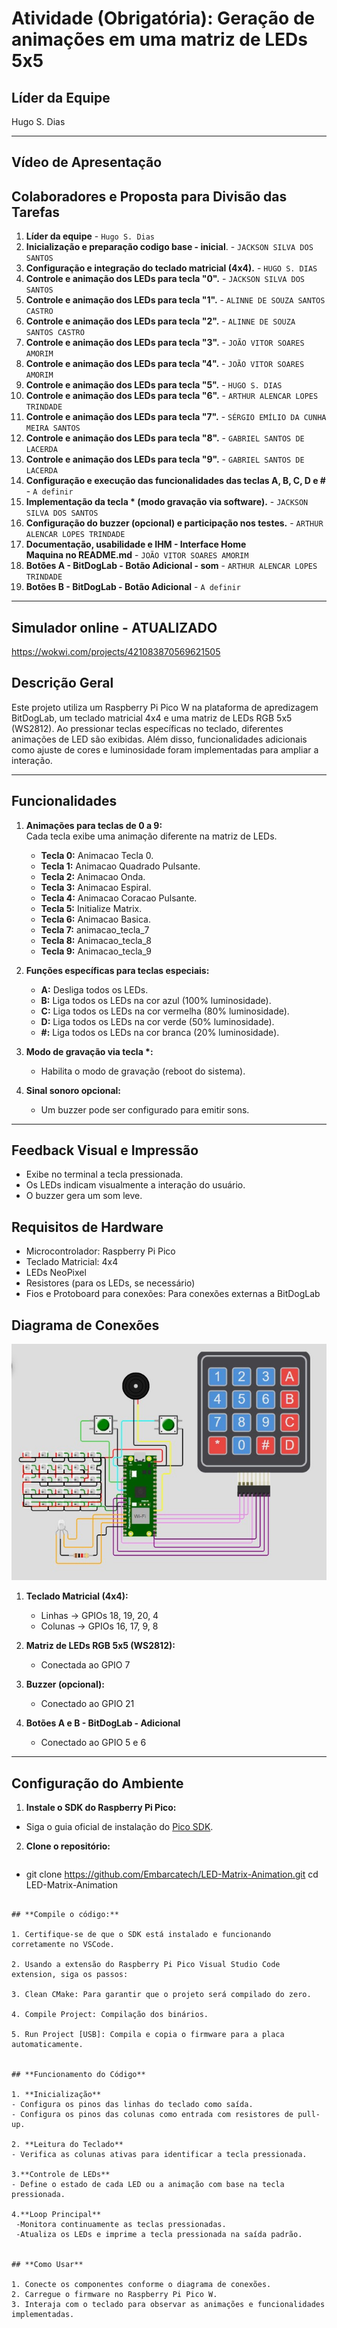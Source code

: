 # Atividade (Obrigatória): Geração de animações em uma matriz de LEDs 5x5

## **Líder da Equipe**
Hugo S. Dias

---
## **Vídeo de Apresentação**


## **Colaboradores e Proposta para Divisão das Tarefas**

1. **Líder da equipe** - `Hugo S. Dias`
2. **Inicialização e preparação codigo base - inicial**. - `JACKSON SILVA DOS SANTOS` 
3. **Configuração e integração do teclado matricial (4x4).** - `HUGO S. DIAS`  
4. **Controle e animação dos LEDs para tecla "0".** - `JACKSON SILVA DOS SANTOS`
5. **Controle e animação dos LEDs para tecla "1".** - `ALINNE DE SOUZA SANTOS CASTRO`
6. **Controle e animação dos LEDs para tecla "2".** - `ALINNE DE SOUZA SANTOS CASTRO`
7. **Controle e animação dos LEDs para tecla "3".** - `JOÃO VITOR SOARES AMORIM`
8. **Controle e animação dos LEDs para tecla "4".** - `JOÃO VITOR SOARES AMORIM`
9. **Controle e animação dos LEDs para tecla "5".** - `HUGO S. DIAS`
10. **Controle e animação dos LEDs para tecla "6".** - `ARTHUR ALENCAR LOPES TRINDADE`
11. **Controle e animação dos LEDs para tecla "7".** - `SÉRGIO EMÍLIO DA CUNHA MEIRA SANTOS`
12. **Controle e animação dos LEDs para tecla "8".** - `GABRIEL SANTOS DE LACERDA`
13. **Controle e animação dos LEDs para tecla "9".** - `GABRIEL SANTOS DE LACERDA`
14. **Configuração e execução das funcionalidades das teclas A, B, C, D e #** - `A definir`
15. **Implementação da tecla \* (modo gravação via software).** - `JACKSON SILVA DOS SANTOS`
16. **Configuração do buzzer (opcional) e participação nos testes.** - `ARTHUR ALENCAR LOPES TRINDADE`
17. **Documentação, usabilidade e IHM - Interface Home Maquina no README.md** - `JOÃO VITOR SOARES AMORIM`
18. **Botões A - BitDogLab - Botão Adicional - som** - `ARTHUR ALENCAR LOPES TRINDADE`
19. **Botões B - BitDogLab - Botão Adicional** -  `A definir`
---

## **Simulador online - ATUALIZADO**
https://wokwi.com/projects/421083870569621505

## **Descrição Geral**
Este projeto utiliza um Raspberry Pi Pico W na plataforma de apredizagem BitDogLab, um teclado matricial 4x4 e uma matriz de LEDs RGB 5x5 (WS2812). Ao pressionar teclas específicas no teclado, diferentes animações de LED são exibidas. Além disso, funcionalidades adicionais como ajuste de cores e luminosidade foram implementadas para ampliar a interação.

---

## **Funcionalidades**
1. **Animações para teclas de 0 a 9:**  
   Cada tecla exibe uma animação diferente na matriz de LEDs.
      - **Tecla 0:** Animacao Tecla 0.
      - **Tecla 1:** Animacao Quadrado Pulsante.
      - **Tecla 2:** Animacao Onda.
      - **Tecla 3:** Animacao Espiral.
      - **Tecla 4:** Animacao Coracao Pulsante.
      - **Tecla 5:** Initialize Matrix.
      - **Tecla 6:** Animacao Basica.
      - **Tecla 7:** animacao_tecla_7
      - **Tecla 8:** Animacao_tecla_8
      - **Tecla 9:** Animacao_tecla_9

2. **Funções específicas para teclas especiais:**  
   - **A:** Desliga todos os LEDs.  
   - **B:** Liga todos os LEDs na cor azul (100% luminosidade).  
   - **C:** Liga todos os LEDs na cor vermelha (80% luminosidade).  
   - **D:** Liga todos os LEDs na cor verde (50% luminosidade).  
   - **#:** Liga todos os LEDs na cor branca (20% luminosidade).

3. **Modo de gravação via tecla \*:**  
   - Habilita o modo de gravação (reboot do sistema).

4. **Sinal sonoro opcional:**  
   - Um buzzer pode ser configurado para emitir sons.

---
## **Feedback Visual e Impressão**
   - Exibe no terminal a tecla pressionada.
   - Os LEDs indicam visualmente a interação do usuário.
   - O buzzer gera um som leve.

## **Requisitos de Hardware**
   - Microcontrolador: Raspberry Pi Pico
   - Teclado Matricial: 4x4
   - LEDs NeoPixel
   - Resistores (para os LEDs, se necessário)
   - Fios e Protoboard para conexões: Para conexões externas a BitDogLab
## **Diagrama de Conexões**

![img/componentesconectados.jpg](img/componentesconectados.jpg)

1. **Teclado Matricial (4x4):**
   - Linhas -> GPIOs 18, 19, 20, 4
   - Colunas -> GPIOs 16, 17, 9, 8

2. **Matriz de LEDs RGB 5x5 (WS2812):**
   - Conectada ao GPIO 7

3. **Buzzer (opcional):**
   - Conectado ao GPIO 21
   
4. **Botões A e B - BitDogLab - Adicional**
   - Conectado ao GPIO 5 e 6
---

## **Configuração do Ambiente**

1. **Instale o SDK do Raspberry Pi Pico:**  
  - Siga o guia oficial de instalação do [Pico SDK](https://www.raspberrypi.com/documentation/microcontrollers/c_sdk.html).

2. **Clone o repositório:**  
   ```bash
  - git clone https://github.com/Embarcatech/LED-Matrix-Animation.git
   cd LED-Matrix-Animation
   ```

## **Compile o código:**  

   1. Certifique-se de que o SDK está instalado e funcionando corretamente no VSCode.

   2. Usando a extensão do Raspberry Pi Pico Visual Studio Code extension, siga os passos:

   3. Clean CMake: Para garantir que o projeto será compilado do zero.

   4. Compile Project: Compilação dos binários.

   5. Run Project [USB]: Compila e copia o firmware para a placa automaticamente.


## **Funcionamento do Código**

   1. **Inicialização**
   - Configura os pinos das linhas do teclado como saída.
   - Configura os pinos das colunas como entrada com resistores de pull-up.

   2. **Leitura do Teclado**
   - Verifica as colunas ativas para identificar a tecla pressionada.

   3.**Controle de LEDs**
   - Define o estado de cada LED ou a animação com base na tecla pressionada.

   4.**Loop Principal** 
    -Monitora continuamente as teclas pressionadas. 
    -Atualiza os LEDs e imprime a tecla pressionada na saída padrão.


## **Como Usar**

   1. Conecte os componentes conforme o diagrama de conexões.  
   2. Carregue o firmware no Raspberry Pi Pico W.  
   3. Interaja com o teclado para observar as animações e funcionalidades implementadas.  



